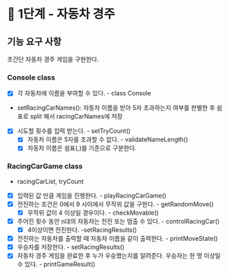 # 🚀 1단계 - 자동차 경주

## 기능 요구 사항

초간단 자동차 경주 게임을 구현한다.

### Console class

- [X] 각 자동차에 이름을 부여할 수 있다. - class Console
- setRacingCarNames(): 자동차 이름을 받아 5자 초과하는지 여부를 판별한 후 쉼표로 split 해서 racingCarNames에 저장
- [X] 시도할 횟수를 입력 받는다. - setTryCount()
    - [X] 자동차 이름은 5자를 초과할 수 없다. - validateNameLength()
    - [X] 자동차 이름은 쉼표(,)를 기준으로 구분한다.

### RacingCarGame class

- racingCarList, tryCount
- [X] 입력된 값 만큼 게임을 진행한다. - playRacingCarGame()
- [X] 전진하는 조건은 0에서 9 사이에서 무작위 값을 구한다. - getRandomMove()
    - [X] 무작위 값이 4 이상일 경우이다. - checkMovable()
- [X] 주어진 횟수 동안 n대의 자동차는 전진 또는 멈출 수 있다. - controlRacingCar()
  - [X] 4이상이면 전진한다. -setRacingResults()
- [X] 전진하는 자동차를 출력할 때 자동차 이름을 같이 출력한다. - printMoveState()
- [X] 우승자를 저장한다. - setRacingResults()
- [X] 자동차 경주 게임을 완료한 후 누가 우승했는지를 알려준다. 우승자는 한 명 이상일 수 있다. - printGameResult()